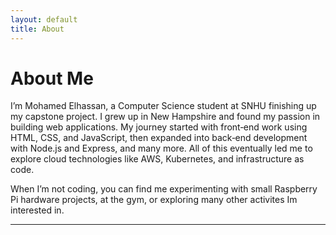 ```yaml
---
layout: default
title: About
---
```


# About Me

I’m Mohamed Elhassan, a Computer Science student at SNHU finishing up my capstone project. I grew up in New Hampshire and found my passion in building web applications. My journey started with front‑end work using HTML, CSS, and JavaScript, then expanded into back‑end development with Node.js and Express, and many more. All of this eventually led me to explore cloud technologies like AWS, Kubernetes, and infrastructure as code.

When I’m not coding, you can find me experimenting with small Raspberry Pi hardware projects, at the gym, or exploring many other activites Im interested in.

---

